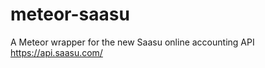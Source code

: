 meteor-saasu
============

A Meteor wrapper for the new Saasu online accounting API https://api.saasu.com/
